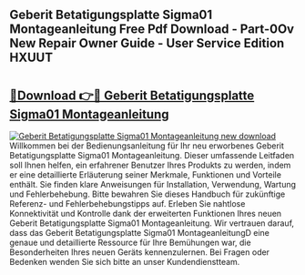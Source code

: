 ## Geberit Betatigungsplatte Sigma01 Montageanleitung Free Pdf Download - Part-0Ov New Repair Owner Guide - User Service Edition HXUUT

# <h2><a href="http://df8y9w.blite.top/?on=Geberit+Betatigungsplatte+Sigma01+Montageanleitung">🔗Download 👉🔴 Geberit Betatigungsplatte Sigma01 Montageanleitung</a></h2>

[![Geberit Betatigungsplatte Sigma01 Montageanleitung new download](https://i.imgur.com/lujVjoI.png)](http://df8y9w.blite.top/?on=Geberit+Betatigungsplatte+Sigma01+Montageanleitung)
Willkommen bei der Bedienungsanleitung für Ihr neu erworbenes Geberit Betatigungsplatte Sigma01 Montageanleitung. Dieser umfassende Leitfaden soll Ihnen helfen, ein erfahrener Benutzer Ihres Produkts zu werden, indem er eine detaillierte Erläuterung seiner Merkmale, Funktionen und Vorteile enthält. Sie finden klare Anweisungen für Installation, Verwendung, Wartung und Fehlerbehebung. Bitte bewahren Sie dieses Handbuch für zukünftige Referenz- und Fehlerbehebungstipps auf. Erleben Sie nahtlose Konnektivität und Kontrolle dank der erweiterten Funktionen Ihres neuen Geberit Betatigungsplatte Sigma01 Montageanleitung. Wir vertrauen darauf, dass das Geberit Betatigungsplatte Sigma01 MontageanleitungD eine genaue und detaillierte Ressource für Ihre Bemühungen war, die Besonderheiten Ihres neuen Geräts kennenzulernen. Bei Fragen oder Bedenken wenden Sie sich bitte an unser Kundendienstteam.
